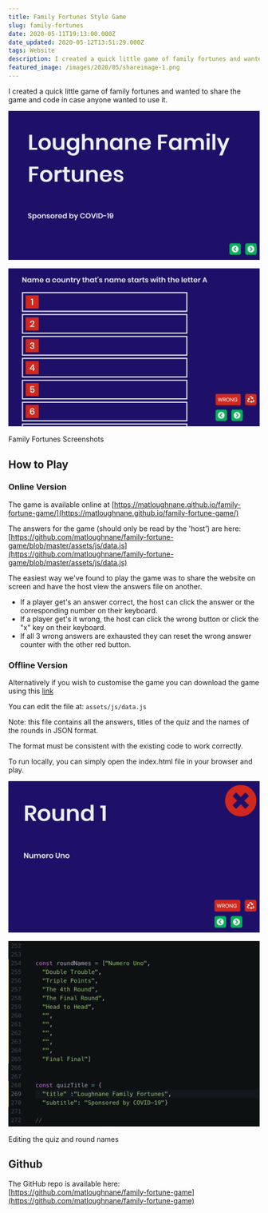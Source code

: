 ```yaml
---
title: Family Fortunes Style Game
slug: family-fortunes
date: 2020-05-11T19:13:00.000Z
date_updated: 2020-05-12T13:51:29.000Z
tags: Website
description: I created a quick little game of family fortunes and wanted to share the game and code in case anyone wanted to use it.
featured_image: /images/2020/05/shareimage-1.png
---
```


I created a quick little game of family fortunes and wanted to share the game and code in case anyone wanted to use it.

![](/images/2020/05/Screenshot-2020-05-12-at-14.46.27.png)

![](/images/2020/05/Screenshot-2020-05-12-at-14.47.17.png)

Family Fortunes Screenshots
## How to Play

### Online Version

The game is available online at [https://matloughnane.github.io/family-fortune-game/](https://matloughnane.github.io/family-fortune-game/)

The answers for the game (should only be read by the 'host') are here: [https://github.com/matloughnane/family-fortune-game/blob/master/assets/js/data.js](https://github.com/matloughnane/family-fortune-game/blob/master/assets/js/data.js)

The easiest way we've found to play the game was to share the website on screen and have the host view the answers file on another.

- If a player get's an answer correct, the host can click the answer or the corresponding number on their keyboard.
- If a player get's it wrong, the host can click the wrong button or click the "x" key on their keyboard.
- If all 3 wrong answers are exhausted they can reset the wrong answer counter with the other red button.

### Offline Version

Alternatively if you wish to customise the game you can download the game using this [link](https://github.com/matloughnane/family-fortune-game/archive/master.zip)

You can edit the file at: `assets/js/data.js`

Note: this file contains all the answers, titles of the quiz and the names of the rounds in JSON format.

The format must be consistent with the existing code to work correctly.

To run locally, you can simply open the index.html file in your browser and play.

![](/images/2020/05/Screenshot-2020-05-12-at-14.46.41.png)

![](/images/2020/05/Screenshot-2020-05-12-at-14.50.16.png)

Editing the quiz and round names
## Github

The GitHub repo is available here: [https://github.com/matloughnane/family-fortune-game](https://github.com/matloughnane/family-fortune-game)
